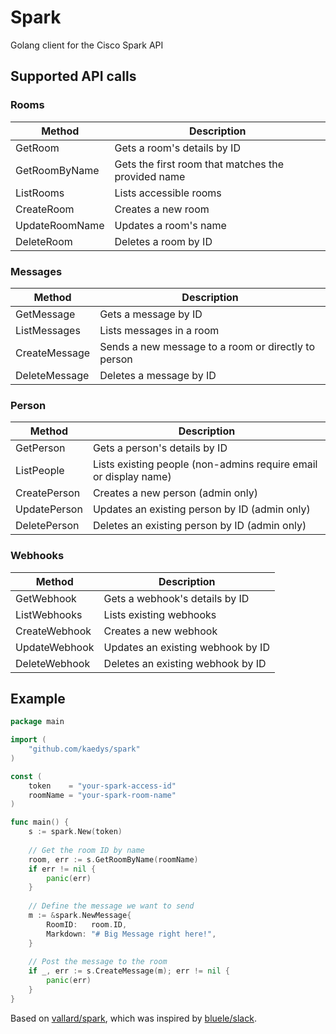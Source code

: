 # Spark
Golang client for the Cisco Spark API

## Supported API calls
### Rooms
Method | Description
--- | ---
GetRoom | Gets a room's details by ID
GetRoomByName | Gets the first room that matches the provided name
ListRooms | Lists accessible rooms
CreateRoom | Creates a new room
UpdateRoomName | Updates a room's name
DeleteRoom | Deletes a room by ID

### Messages
Method | Description
--- | --- 
GetMessage | Gets a message by ID
ListMessages | Lists messages in a room
CreateMessage | Sends a new message to a room or directly to person
DeleteMessage | Deletes a message by ID

### Person
Method | Description
--- | --- 
GetPerson | Gets a person's details by ID
ListPeople | Lists existing people (non-admins require email or display name)
CreatePerson | Creates a new person (admin only) 
UpdatePerson | Updates an existing person by ID (admin only) 
DeletePerson | Deletes an existing person by ID (admin only) 

### Webhooks
Method | Description
--- | --- 
GetWebhook | Gets a webhook's details by ID
ListWebhooks | Lists existing webhooks
CreateWebhook | Creates a new webhook
UpdateWebhook | Updates an existing webhook by ID
DeleteWebhook | Deletes an existing webhook by ID 

## Example
```go
package main

import (
    "github.com/kaedys/spark"
)

const (
    token    = "your-spark-access-id"
    roomName = "your-spark-room-name"
)

func main() {
    s := spark.New(token)
    
    // Get the room ID by name
    room, err := s.GetRoomByName(roomName)
    if err != nil {
    	panic(err)
    }
    
    // Define the message we want to send
    m := &spark.NewMessage{
    	RoomID:   room.ID,
    	Markdown: "# Big Message right here!",
    }
    
    // Post the message to the room
    if _, err := s.CreateMessage(m); err != nil {
        panic(err)
    }
}
```

Based on [vallard/spark](https://github.com/vallard/spark), which was inspired by [bluele/slack](https://github.com/bleule/slack). 
